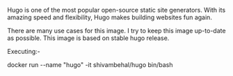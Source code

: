 Hugo is one of the most popular open-source static site generators. With its amazing speed and flexibility, Hugo makes building websites fun again.

There are many use cases for this image. I try to keep this image up-to-date as possible. This image is based on stable hugo release.

Executing:-

docker run --name "hugo" -it shivambehal/hugo bin/bash

